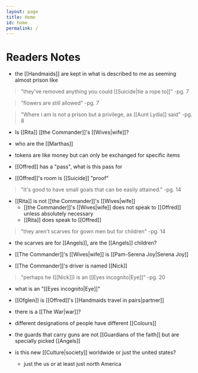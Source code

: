 ```yaml
---
layout: page
title: Home
id: home
permalink: /
---
```

# Readers Notes
- the [[Handmaids]] are kept in what is described to me as seeming almost prison like

>"they've removed anything you could [[Suicide|tie a rope to]]" 
>-pg. 7

> "flowers are still allowed"
> -pg. 7

> "Where i am is not a prison but a privilege, as [[Aunt Lydia]] said"
> -pg. 8

- Is [[Rita]] [[the Commander]]'s [[Wives|wife]]?

- who are the [[Marthas]]

- tokens are like money but can only be exchanged for specific items

- [[Offred]] has a "pass", what is this pass for

- [[Offred]]'s room is [[Suicide]] "proof"

>"It's good to have small goals that can be easily attained."
>-pg. 14

- [[Rita]] is not [[the Commander]]'s [[Wives|wife]]
	- [[the Commander]]'s [[Wives|wife]] does not speak to [[Offred]] unless absolutely necessary
	- [[Rita]] does speak to [[Offred]] 

> "they aren't scarves for gown men but for children" 
> -pg. 14

- the scarves are for [[Angels]], are the [[Angels]] children?

- [[The Commander]]'s [[Wives|wife]] is [[Pam-Serena Joy|Serena Joy]]

- [[The Commander]]'s driver is named [[Nick]]


> "perhaps he ([[Nick]]) is an [[Eyes incognito|Eye]]" 
> -pg. 20
- what is an "[[Eyes incognito|Eye]]"

- [[Ofglen]] is [[Offred]]'s [[Handmaids travel in pairs|partner]]

- there is a [[The War|war]]?

- different designations of people have different [[Colours]] 

- the guards that carry guns are not [[Guardians of the faith]] but are specially picked [[Angels]]

- is this new [[Culture|society]] worldwide or just the united states? 
	- just the us or at least just north America





